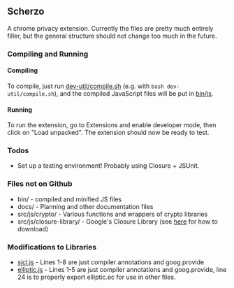 ## Scherzo

A chrome privacy extension. Currently the files are pretty much entirely filler, but the general structure should not change too much in the future.

### Compiling and Running
#### Compiling
To compile, just run [dev-util/compile.sh](dev-util/compile.sh) (e.g. with ```bash dev-util/compile.sh```), and the compiled JavaScript files will be put in [bin/js](bin/js).

#### Running
To run the extension, go to Extensions and enable developer mode, then click on "Load unpacked". The extension should now be ready to test.

### Todos
- Set up a testing environment! Probably using Closure + JSUnit.

### Files not on Github
- bin/ - compiled and minified JS files
- docs/ - Planning and other documentation files
- src/js/crypto/ - Various functions and wrappers of crypto libraries
- src/js/closure-library/ - Google's Closure Library (see [here](https://developers.google.com/closure/library/docs/gettingstarted) for how to download)

### Modifications to Libraries
- [sjcl.js](src/js/lib/sjcl.js) - Lines 1-8 are just compiler annotations and goog.provide
- [elliptic.js](src/js/lib/elliptic.js) - Lines 1-5 are just compiler annotations and goog.provide, line 24 is to properly export elliptic.ec for use in other files.